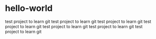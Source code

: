 # hello-world
test project to learn git
test project to learn git
test project to learn git
test project to learn git
test project to learn git
test project to learn git
test project to learn git
